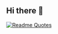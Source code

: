 ## Hi there 👋
[![Readme Quotes](https://quotes-github-readme.vercel.app/api?type=horizontal&theme=dark&quote=No%20necesito%20que%20sea%20f%C3%A1cil%2C%20s%C3%B3lo%20posible.&author=Pablo%20Mouche)](https://github.com/piyushsuthar/github-readme-quotes)

<!--
**MariaSolGaraventa/MariaSolGaraventa** is a ✨ _special_ ✨ repository because its `README.md` (this file) appears on your GitHub profile.

Here are some ideas to get you started:

- 🔭 I’m currently working on ...
- 🌱 I’m currently learning ...
- 👯 I’m looking to collaborate on ...
- 🤔 I’m looking for help with ...
- 💬 Ask me about ...
- 📫 How to reach me: ...
- 😄 Pronouns: ...
- ⚡ Fun fact: ...
-->
